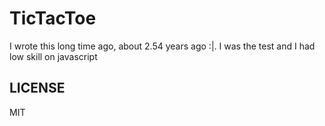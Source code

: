 # TicTacToe

I wrote this long time ago, about 2.54 years ago :|. I was the test and I had low skill on javascript

## LICENSE

MIT

